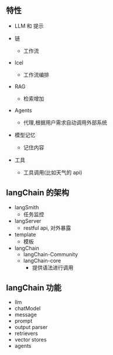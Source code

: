 ## 特性

- LLM 和 提示

- 链

  - 工作流

- lcel

  - 工作流编排

- RAG

  - 检索增加

- Agents

  - 代理,根据用户需求自动调用外部系统

- 模型记忆

  - 记住内容

- 工具
  - 工具调用(比如天气的 api)

## langChain 的架构

- langSmith
  - 任务监控
- langServer
  - restful api, 对外暴露
- template
  - 模板
- langChain
  - langChain-Community
  - langChain-core
    - 提供语法进行调用

## langChain 功能

- llm
- chatModel
- message
- prompt
- output parser
- retrievers
- vector stores
- agents
